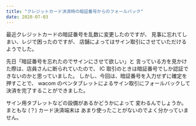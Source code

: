 ```yaml
---
title: "クレジットカード決済時の暗証番号からのフォールバック"
date: 2020-07-03
---
```


最近クレジットカードの暗証番号を乱数に変更したのですが、
見事に忘れてしまい、レジで困ったのですが、
店舗によってはサイン取引にさせていただけるようでした。

先日「暗証番号を忘れたのでサインにさせて欲しい」と
言っている方を見かけた際は、店員さんに断られていたので、
IC 取引のときは暗証番号でしか認証できないのかと思っていました。
しかし、今回は、暗証番号を入力せずに確定を押すことで、
wacom のペンタブレットによるサイン取引にフォールバックして
決済を完了することができました。

サイン用タブレットなどの設備があるかどうかによって
変わるんでしょうか。まともな (？) カード決済端末は
あまり使ったことがないのでよく分かっていません。

